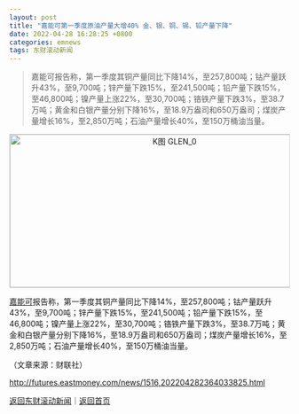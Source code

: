 ```yaml
---
layout: post
title: "嘉能可第一季度原油产量大增40% 金、银、铜、锡、铅产量下降"
date: 2022-04-28 16:28:25 +0800
categories: emnews
tags: 东财滚动新闻
---
```

> 嘉能可报告称，第一季度其铜产量同比下降14%，至257,800吨；钴产量跃升43%，至9,700吨；锌产量下跌15%，至241,500吨；铅产量下跌15%，至46,800吨；镍产量上涨22%，至30,700吨；铬铁产量下跌3%，至38.7万吨；黄金和白银产量分别下降16%，至18.9万盎司和650万盎司；煤炭产量增长16%，至2,850万吨；石油产量增长40%，至150万桶油当量。

<!-- EM_StockImg_Start --><p style="text-align:center;"><a href="http://quote.eastmoney.com/unify/r/155.GLEN" data-code="GLEN|155|_UKS" data-code2="GLEN|155|1|" class="EmImageRemark" target="_blank"><img src="https://webquoteklinepic.eastmoney.com/GetPic.aspx?nid=155.GLEN&imageType=k&token=28dfeb41d35cc81d84b4664d7c23c49f&at=1" border="0" alt="K图 GLEN_0" data-code="K GLEN|155|_UKS" data-code2="K GLEN|155|1|" style="border:#d1d1d1 1px solid;" width="578" height="276" /></a></p><!-- EM_StockImg_End --><p><span id="Info.155.GLEN"><a href="http://quote.eastmoney.com/unify/r/155.GLEN" class="keytip" data-code="155,GLEN">嘉能可</a></span>报告称，第一季度其铜产量同比下降14%，至257,800吨；钴产量跃升43%，至9,700吨；锌产量下跌15%，至241,500吨；铅产量下跌15%，至46,800吨；镍产量上涨22%，至30,700吨；铬铁产量下跌3%，至38.7万吨；黄金和白银产量分别下降16%，至18.9万盎司和650万盎司；煤炭产量增长16%，至2,850万吨；石油产量增长40%，至150万桶油当量。</p><p class="em_media">（文章来源：财联社）</p>

<http://futures.eastmoney.com/news/1516,202204282364033825.html>

[返回东财滚动新闻](//finews.withounder.com/emnews/)｜[返回首页](//finews.withounder.com/)